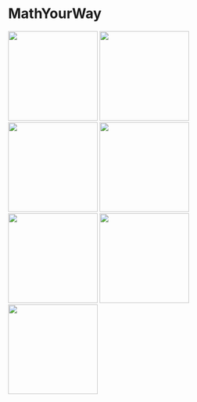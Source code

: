 # MathYourWay

<img width="183" src="https://github.com/Jeka107/MathYourWay/assets/99332954/e80edbea-0de1-4253-ae3d-80026fed5f9f"> 
<img width="183" src="https://github.com/Jeka107/MathYourWay/assets/99332954/7f796a00-53eb-44d4-b585-5d2fcf85a2ea"> 
<img width="183" src="https://github.com/Jeka107/MathYourWay/assets/99332954/57f4f91d-2d8b-4d92-a16c-3c5151de4773"> 
<img width="183" src="https://github.com/Jeka107/MathYourWay/assets/99332954/bf4bf91f-ef7c-4237-897c-125242326aa4"> 
<img width="183" src="https://github.com/Jeka107/MathYourWay/assets/99332954/e48a5b35-f824-47a7-9f21-03b5e8f6acce"> 
<img width="183" src="https://github.com/Jeka107/MathYourWay/assets/99332954/a680eaaf-71ae-4263-a67f-8929a234242c"> 
<img width="183" src="https://github.com/Jeka107/MathYourWay/assets/99332954/33a05434-14a1-4f77-b669-999566a575e7"> 
